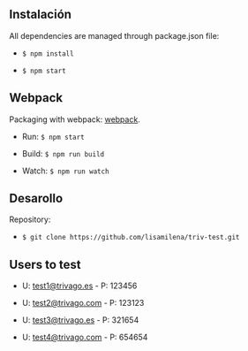 ## Instalación

All dependencies are managed through package.json file:

* `$ npm install`

* `$ npm start`

## Webpack

Packaging with webpack: [webpack](https://webpack.js.org/concepts/).

* Run: `$ npm start`

* Build: `$ npm run build`

* Watch: `$ npm run watch`

## Desarollo

Repository:

* `$ git clone https://github.com/lisamilena/triv-test.git`

## Users to test

* U: test1@trivago.es - P: 123456

* U: test2@trivago.com - P: 123123

* U: test3@trivago.es - P: 321654

* U: test4@trivago.com - P: 654654